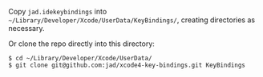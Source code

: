 Copy `jad.idekeybindings` into `~/Library/Developer/Xcode/UserData/KeyBindings/`, creating directories as necessary.

Or clone the repo directly into this directory:

    $ cd ~/Library/Developer/Xcode/UserData/
    $ git clone git@github.com:jad/xcode4-key-bindings.git KeyBindings
